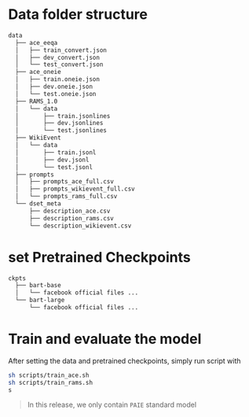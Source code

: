 # Data folder structure

```bash
data
  ├── ace_eeqa
  │   ├── train_convert.json
  │   ├── dev_convert.json
  │   └── test_convert.json
  ├── ace_oneie
  │   ├── train.oneie.json
  │   ├── dev.oneie.json
  │   └── test.oneie.json
  ├── RAMS_1.0
  │   └── data
  │       ├── train.jsonlines
  │       ├── dev.jsonlines
  │       └── test.jsonlines
  ├── WikiEvent
  │   └── data
  │       ├── train.jsonl
  │       ├── dev.jsonl
  │       └── test.jsonl
  ├── prompts
  │   ├── prompts_ace_full.csv
  │   ├── prompts_wikievent_full.csv
  │   └── prompts_rams_full.csv
  └── dset_meta
      ├── description_ace.csv
      ├── description_rams.csv
      └── description_wikievent.csv
```

# set Pretrained Checkpoints
```bash
ckpts
  ├── bart-base
  │   └── facebook official files ...
  └── bart-large
      └── facebook official files ...
```

# Train and evaluate the model
After setting the data and pretrained checkpoints, simply run script with 
```bash
sh scripts/train_ace.sh
sh scripts/train_rams.sh
s
```

> In this release, we only contain ```PAIE``` standard model

